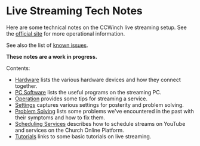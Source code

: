 # Live Streaming Tech Notes

Here are some technical notes on the CCWinch live streaming setup. See the [official site](https://www.ccwinch.org.uk/streaming) for more operational information.

See also the list of [known issues](https://github.com/ccwinch/live-streaming-tech-notes/issues).

**These notes are a work in progress.**

Contents:

* [Hardware](./hardware.md) lists the various hardware devices and how they connect together.
* [PC Software](./software.md) lists the useful programs on the streaming PC.
* [Operation](./operation) provides some tips for streaming a service.
* [Settings](./settings.md) captures various settings for posterity and problem solving.
* [Problem Solving](./problems.md) lists some problems we've encountered in the past with their symptoms and how to fix them.
* [Scheduling Services](./scheduling.md) describes how to schedule streams on YouTube and services on the Church Online Platform.
* [Tutorials](./tutorials.md) links to some basic tutorials on live streaming.


